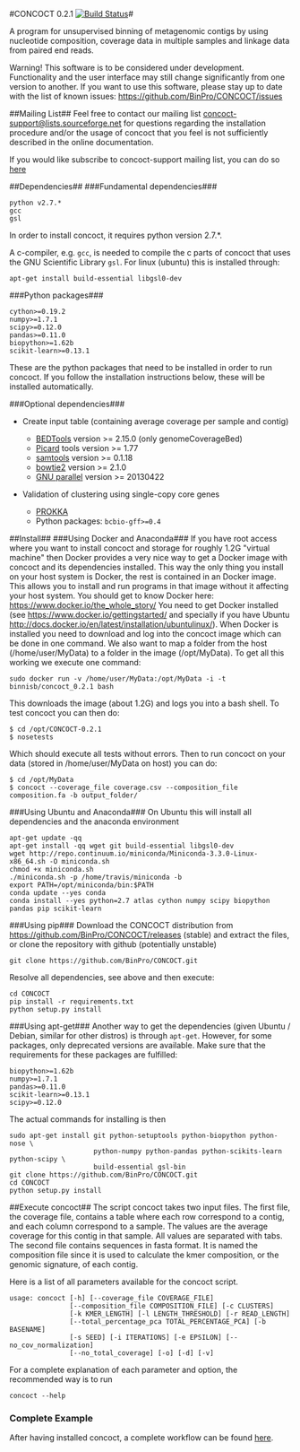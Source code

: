 #CONCOCT 0.2.1 [![Build Status](https://travis-ci.org/BinPro/CONCOCT.png?branch=master)](https://travis-ci.org/BinPro/CONCOCT)#

A program for unsupervised binning of metagenomic contigs by using nucleotide composition, 
coverage data in multiple samples and linkage data from paired end reads.

Warning! This software is to be considered under development. Functionality and the user interface may still change significantly from one version to another.
If you want to use this software, please stay up to date with the list of known issues:
https://github.com/BinPro/CONCOCT/issues

##Mailing List##
Feel free to contact our mailing list concoct-support@lists.sourceforge.net for questions regarding the installation procedure and/or the usage of concoct that you feel is not sufficiently described in the online documentation. 

If you would like subscribe to concoct-support mailing list, you can do so [here](https://lists.sourceforge.net/lists/listinfo/concoct-support)

##Dependencies##
###Fundamental dependencies###
```
python v2.7.*
gcc
gsl
```

In order to install concoct, it requires python version 2.7.*. 

A c-compiler, e.g. ```gcc```, is needed to compile the c parts of concoct that uses the GNU Scientific Library ```gsl```. For linux (ubuntu) this is installed through:
```
apt-get install build-essential libgsl0-dev
```
###Python packages###
```
cython>=0.19.2
numpy>=1.7.1
scipy>=0.12.0
pandas>=0.11.0
biopython>=1.62b
scikit-learn>=0.13.1
```
These are the python packages that need to be installed in order to run concoct. If you follow the installation instructions below, these will be installed automatically. 

###Optional dependencies###

* Create input table (containing average coverage per sample and contig)
    * [BEDTools](https://github.com/arq5x/bedtools2/releases) version >= 2.15.0 (only genomeCoverageBed)
    * [Picard](https://launchpad.net/ubuntu/+source/picard-tools/) tools version >= 1.77
    * [samtools](http://samtools.sourceforge.net/) version >= 0.1.18
    * [bowtie2](http://bowtie-bio.sourceforge.net/bowtie2/manual.shtml) version >= 2.1.0
    * [GNU parallel](http://www.gnu.org/software/parallel/) version >= 20130422

* Validation of clustering using single-copy core genes
    * [PROKKA](http://www.vicbioinformatics.com/software.prokka.shtml)
    * Python packages:
      ```bcbio-gff>=0.4```

##Install##
###Using Docker and Anaconda###
If you have root access where you want to install concoct and storage for roughly 1.2G "virtual machine" then Docker provides a very nice way to get a Docker image with concoct and its dependencies installed. This way the only thing you install on your host system is Docker, the rest is contained in an Docker image. This allows you to install and run programs in that image without it affecting your host system. You should get to know Docker here: https://www.docker.io/the_whole_story/
You need to get Docker installed (see https://www.docker.io/gettingstarted/ and specially if you have Ubuntu http://docs.docker.io/en/latest/installation/ubuntulinux/). When Docker is installed you need to download and log into the concoct image which can be done in one command. We also want to map a folder from the host (/home/user/MyData) to a folder in the image (/opt/MyData). To get all this working we execute one command:
```
sudo docker run -v /home/user/MyData:/opt/MyData -i -t binnisb/concoct_0.2.1 bash
```
This downloads the image (about 1.2G) and logs you into a bash shell. To test concoct you can then do:
```
$ cd /opt/CONCOCT-0.2.1
$ nosetests
```
Which should execute all tests without errors. Then to run concoct on your data (stored in /home/user/MyData on host) you can do:
```
$ cd /opt/MyData
$ concoct --coverage_file coverage.csv --composition_file composition.fa -b output_folder/
```


###Using Ubuntu and Anaconda###
On Ubuntu this will install all dependencies and the anaconda environment
```
apt-get update -qq
apt-get install -qq wget git build-essential libgsl0-dev
wget http://repo.continuum.io/miniconda/Miniconda-3.3.0-Linux-x86_64.sh -O miniconda.sh
chmod +x miniconda.sh
./miniconda.sh -p /home/travis/miniconda -b
export PATH=/opt/miniconda/bin:$PATH
conda update --yes conda
conda install --yes python=2.7 atlas cython numpy scipy biopython pandas pip scikit-learn
```

###Using pip###
Download the CONCOCT distribution from https://github.com/BinPro/CONCOCT/releases (stable) and extract the files, or clone the repository with github (potentially unstable)
```
git clone https://github.com/BinPro/CONCOCT.git
```

Resolve all dependencies, see above and then execute:
```
cd CONCOCT
pip install -r requirements.txt
python setup.py install
```

###Using apt-get###
Another way to get the dependencies (given Ubuntu / Debian, similar for other distros) is through ```apt-get```. However, for some packages, only deprecated versions are available. Make sure that the requirements for these packages are fulfilled:

    biopython>=1.62b
    numpy>=1.7.1
    pandas>=0.11.0
    scikit-learn>=0.13.1
    scipy>=0.12.0

The actual commands for installing is then
```
sudo apt-get install git python-setuptools python-biopython python-nose \
                     python-numpy python-pandas python-scikits-learn python-scipy \
                     build-essential gsl-bin
git clone https://github.com/BinPro/CONCOCT.git
cd CONCOCT
python setup.py install
```

##Execute concoct##
The script concoct takes two input files. The first file, the coverage
file, contains a table where each row correspond to a contig, and each
column correspond to a sample. The values are the average coverage for
this contig in that sample. All values are separated with tabs. The second file contains sequences in fasta format. It is named the 
composition file since it is used to calculate the kmer composition,
or the genomic signature, of each contig.

Here is a list of all parameters available for the concoct script.
```
usage: concoct [-h] [--coverage_file COVERAGE_FILE]
               [--composition_file COMPOSITION_FILE] [-c CLUSTERS]
               [-k KMER_LENGTH] [-l LENGTH_THRESHOLD] [-r READ_LENGTH]
               [--total_percentage_pca TOTAL_PERCENTAGE_PCA] [-b BASENAME]
               [-s SEED] [-i ITERATIONS] [-e EPSILON] [--no_cov_normalization]
               [--no_total_coverage] [-o] [-d] [-v]
```

For a complete explanation of each parameter and option, the recommended way is to run


```
concoct --help
```

### Complete Example ###
After having installed concoct, a complete workflow can be found [here](https://github.com/BinPro/CONCOCT/blob/master/doc/complete_example.md).

